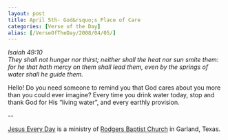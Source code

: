 ```yaml
---
layout: post
title: April 5th- God&rsquo;s Place of Care
categories: [Verse of the Day]
alias: [/VerseOfTheDay/2008/04/05/]
---
```


_Isaiah 49:10  
They shall not hunger nor thirst; neither shall the heat nor sun
smite them: for he that hath mercy on them shall lead them, even by
the springs of water shall he guide them._

Hello! Do you need someone to remind you that God cares about you
more than you could ever imagine? Every time you drink water today,
stop and thank God for His &ldquo;living water&rdquo;, and every
earthly provision.

 --

<a href=http://jesuseveryday.net>Jesus Every Day</a> is a ministry of <a href=http://rodgersbaptist.net>Rodgers Baptist Church</a> in Garland, Texas.
